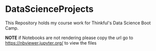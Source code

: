 # DataScienceProjects
This Repository holds my course work for Thinkful's Data Science Boot Camp.


**NOTE** if Notebooks are not rendering please copy the url go to https://nbviewer.jupyter.org/ to view the files
